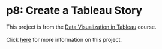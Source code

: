<h1>p8: Create a Tableau Story</h1>

This project is from the [Data Visualization in Tableau](https://www.udacity.com/course/data-visualization-in-tableau--ud1006) course.
<br>
<br>
Click [here](https://github.com/djlee11/udacity-dand/blob/master/p8/p8-report.md) for more information on this project.
